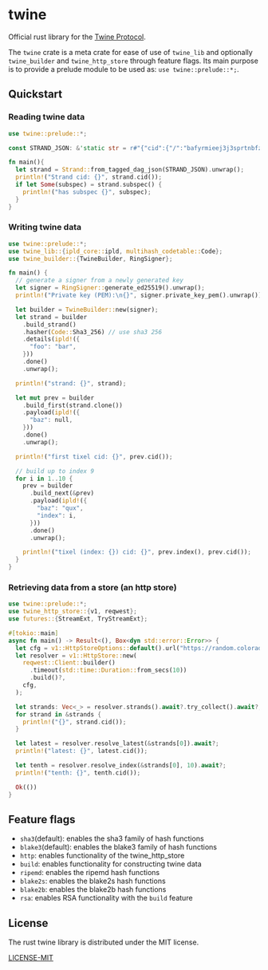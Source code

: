 # twine

Official rust library for the [Twine Protocol](https://docs.twine.world).

The `twine` crate is a meta crate for ease of use of `twine_lib`
and optionally `twine_builder` and `twine_http_store` through feature
flags. Its main purpose is to provide a prelude module to be used
as: `use twine::prelude::*;`.

## Quickstart

### Reading twine data

```rust
use twine::prelude::*;

const STRAND_JSON: &'static str = r#"{"cid":{"/":"bafyrmieej3j3sprtnbfziv6vhixzr3xxrcabnma43ajb5grhsixdvxzdvu"},"data":{"c":{"h":22,"v":"twine/2.0.0/time/1.0.0","k":{"a":"ED25519","k":{"/":{"bytes":"q0Th03lW3omSuQQSMKZZewQgmCalQLmAo3DN3M4PizM"}}},"r":32,"d":{},"g":"2024-12-20T00:00:00Z","e":null},"s":{"/":{"bytes":"hN5hlT+3+zwJzgmrej8LvtPrAnRsf0c2Qo8xZE0Bj0uY0Tudhi9CbBx/5AjPmceyYGifWb0uw5SZRLMDS15YBA"}}}}"#;

fn main(){
  let strand = Strand::from_tagged_dag_json(STRAND_JSON).unwrap();
  println!("Strand cid: {}", strand.cid());
  if let Some(subspec) = strand.subspec() {
    println!("has subspec {}", subspec);
  }
}
```

### Writing twine data

```rust
use twine::prelude::*;
use twine_lib::{ipld_core::ipld, multihash_codetable::Code};
use twine_builder::{TwineBuilder, RingSigner};

fn main() {
  // generate a signer from a newly generated key
  let signer = RingSigner::generate_ed25519().unwrap();
  println!("Private key (PEM):\n{}", signer.private_key_pem().unwrap());

  let builder = TwineBuilder::new(signer);
  let strand = builder
    .build_strand()
    .hasher(Code::Sha3_256) // use sha3 256
    .details(ipld!({
      "foo": "bar",
    }))
    .done()
    .unwrap();

  println!("strand: {}", strand);

  let mut prev = builder
    .build_first(strand.clone())
    .payload(ipld!({
      "baz": null,
    }))
    .done()
    .unwrap();

  println!("first tixel cid: {}", prev.cid());

  // build up to index 9
  for i in 1..10 {
    prev = builder
      .build_next(&prev)
      .payload(ipld!({
        "baz": "qux",
        "index": i,
      }))
      .done()
      .unwrap();

    println!("tixel (index: {}) cid: {}", prev.index(), prev.cid());
  }
}
```

### Retrieving data from a store (an http store)

```rust
use twine::prelude::*;
use twine_http_store::{v1, reqwest};
use futures::{StreamExt, TryStreamExt};

#[tokio::main]
async fn main() -> Result<(), Box<dyn std::error::Error>> {
  let cfg = v1::HttpStoreOptions::default().url("https://random.colorado.edu/api");
  let resolver = v1::HttpStore::new(
    reqwest::Client::builder()
      .timeout(std::time::Duration::from_secs(10))
      .build()?,
    cfg,
  );

  let strands: Vec<_> = resolver.strands().await?.try_collect().await?;
  for strand in &strands {
    println!("{}", strand.cid());
  }

  let latest = resolver.resolve_latest(&strands[0]).await?;
  println!("latest: {}", latest.cid());

  let tenth = resolver.resolve_index(&strands[0], 10).await?;
  println!("tenth: {}", tenth.cid());

  Ok(())
}
```

## Feature flags

- `sha3`(default): enables the sha3 family of hash functions
- `blake3`(default): enables the blake3 family of hash functions
- `http`: enables functionality of the twine_http_store
- `build`: enables functionality for constructing twine data
- `ripemd`: enables the ripemd hash functions
- `blake2s`: enables the blake2s hash functions
- `blake2b`: enables the blake2b hash functions
- `rsa`: enables RSA functionality with the `build` feature

## License

The rust twine library is distributed under the MIT license.

[LICENSE-MIT](./LICENSE-MIT)
